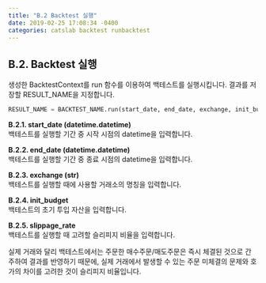 ```yaml
---
title: "B.2 Backtest 실행"
date: 2019-02-25 17:08:34 -0400
categories: catslab backtest runbacktest
---
```


## B.2. Backtest 실행

생성한 BacktestContext를 run 함수를 이용하여 백테스트를 실행시킵니다. 
결과를 저장할 RESULT_NAME을 지정합니다.

```python
RESULT_NAME = BACKTEST_NAME.run(start_date, end_date, exchange, init_budget, slippage_rate)
```

__B.2.1. start_date (datetime.datetime)__  
백테스트를 실행할 기간 중 시작 시점의 datetime을 입력합니다.


__B.2.2. end_date (datetime.datetime)__  
백테스트를 실행할 기간 중 종료 시점의 datetime을 입력합니다.


__B.2.3. exchange (str)__  
백테스트를 실행할 때에 사용할 거래소의 명칭을 입력합니다.


__B.2.4. init_budget__  
백테스트의 초기 투입 자산을 입력합니다.


__B.2.5. slippage_rate__  
백테스트를 실행할 때 고려할 슬리피지 비율을 입력합니다. 

실제 거래와 달리 백테스트에서는 주문한 매수주문/매도주문은 즉시 체결된 것으로 간주하여 결과를 반영하기 때문에, 실제 거래에서 발생할 수 있는 주문 미체결의 문제와 호가의 차이를 고려한 것이 슬리피지 비율입니다.








